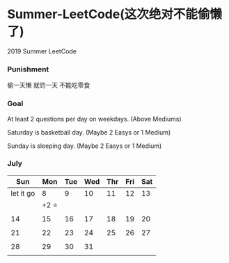 # Summer-LeetCode(这次绝对不能偷懒了)
2019 Summer LeetCode

### Punishment
偷一天懒
就罚一天
不能吃零食 

### Goal 
At least 2 questions per day on weekdays. (Above Mediums)

Saturday is basketball day. (Maybe 2 Easys or 1 Medium)

Sunday is sleeping day. (Maybe 2 Easys or 1 Medium)

### July

|   Sun   | Mon | Tue | Wed | Thr | Fri | Sat |
|---------|-----|-----|-----|-----|-----|-----|
|let it go|  8  |  9  |  10 |  11 |  12 |  13 |
|         |+2 :star: |     |     |     |     |     |
|    14   |  15 |  16 |  17 |  18 |  19 |  20 |
|         |     |     |     |     |     |     |
|    21   |  22 |  23 |  24 |  25 |  26 |  27 |
|         |     |     |     |     |     |     |
|    28   |  29 |  30 |  31 |     |     |     |
|         |     |     |     |     |     |     |
